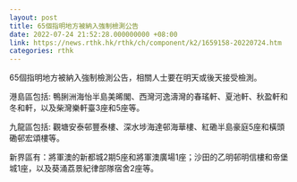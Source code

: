 ```yaml
---
layout: post
title: 65個指明地方被納入強制檢測公告
date: 2022-07-24 21:52:28.000000000 +08:00
link: https://news.rthk.hk/rthk/ch/component/k2/1659158-20220724.htm
categories: rthk
---
```


65個指明地方被納入強制檢測公告，相關人士要在明天或後天接受檢測。

港島區包括: 鴨脷洲海怡半島美晞閣、西灣河逸濤灣的春瑤軒、夏池軒、秋盈軒和冬和軒，以及柴灣樂軒臺3座和5座等。

九龍區包括: 觀塘安泰邨豐泰樓、深水埗海達邨海華樓、紅磡半島豪庭5座和橫頭磡邨宏頌樓等。

新界區有：將軍澳的新都城2期5座和將軍澳廣場1座；沙田的乙明邨明信樓和帝堡城1座，以及葵涌荔景紀律部隊宿舍2座等。
